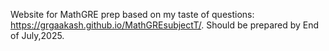 Website for MathGRE prep based on my taste of questions: https://grgaakash.github.io/MathGREsubjectT/.
Should be prepared by End of July,2025.
